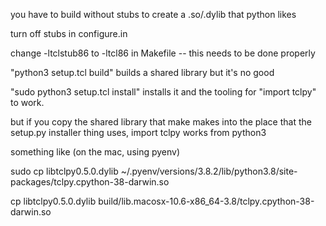 

you have to build without stubs to create a .so/.dylib that python likes

turn off stubs in configure.in

change -ltclstub86 to -ltcl86 in Makefile -- this needs to be done properly

"python3 setup.tcl build" builds a shared library but it's no good

"sudo python3 setup.tcl install" installs it and the tooling for "import tclpy" to work.

but if you copy the shared library that make makes into the place that the setup.py installer thing uses, import tclpy works from python3

something like (on the mac, using pyenv)

sudo cp libtclpy0.5.0.dylib ~/.pyenv/versions/3.8.2/lib/python3.8/site-packages/tclpy.cpython-38-darwin.so

cp libtclpy0.5.0.dylib build/lib.macosx-10.6-x86_64-3.8/tclpy.cpython-38-darwin.so

